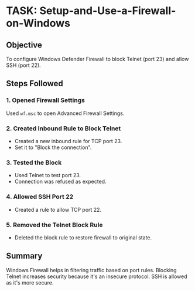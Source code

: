 # TASK: Setup-and-Use-a-Firewall-on-Windows


## Objective
To configure Windows Defender Firewall to block Telnet (port 23) and allow SSH (port 22).

## Steps Followed

### 1. Opened Firewall Settings
Used `wf.msc` to open Advanced Firewall Settings.

### 2. Created Inbound Rule to Block Telnet
- Created a new inbound rule for TCP port 23.
- Set it to "Block the connection".

### 3. Tested the Block
- Used Telnet to test port 23.
- Connection was refused as expected.

### 4. Allowed SSH Port 22
- Created a rule to allow TCP port 22.

### 5. Removed the Telnet Block Rule
- Deleted the block rule to restore firewall to original state.

## Summary
Windows Firewall helps in filtering traffic based on port rules. Blocking Telnet increases security because it's an insecure protocol. SSH is allowed as it's more secure.

